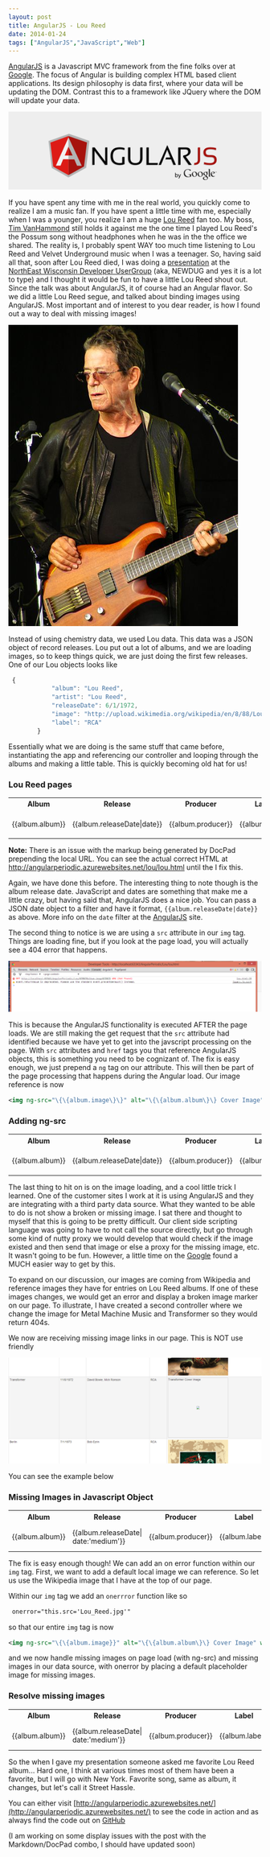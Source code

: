 ```yaml
---
layout: post
title: AngularJS - Lou Reed
date: 2014-01-24
tags: ["AngularJS","JavaScript","Web"]
---
```


[AngularJS](http://www.angularjs.org) is a Javascript MVC framework from the fine folks over at
[Google](http://www.google.com). The focus of Angular is building complex
 HTML based client applications. Its design philosophy is data first, where your data will be updating the DOM.
 Contrast this to a framework like JQuery where the DOM will update your data.

![AngularJS Logo](angularLogo.png)

If you have spent any time with me in the real world, you quickly come to realize I am a music fan. If
you have spent a little time with me, especially when I was a younger, you realize I am a huge
[Lou Reed](http://en.wikipedia.org/wiki/Lou_Reed) fan too.
My boss, [Tim VanHammond](https://twitter.com/tvanhammond) still holds it against me the one time
I played Lou Reed's the Possum song without headphones when he was in the the office we shared.
The reality is, I probably spent WAY too
much time listening to Lou Reed and Velvet Underground music when I was a teenager. So, having said all that, soon
after Lou Reed died, I was doing a [presentation](/2013/11/fvnug-presentation-nov-2013/) at the
[NorthEast Wisconsin Developer UserGroup](http://newdug.org/) (aka, NEWDUG and
yes it is a lot to type) and I thought it would be fun to have a little Lou Reed shout out. Since the talk
was about AngularJS, it of course had an Angular flavor. So we did a little Lou Reed segue, and talked about
binding images using AngularJS. Most important and of interest to you dear reader, is
how I found out a way to deal with missing images!

![Lou Reed](Lou_Reed.jpg)

Instead of using chemistry data, we used Lou data. This data was a JSON object of record releases. Lou put out
a lot of albums, and we are loading images, so to keep things quick, we are just doing the first few releases.
One of our Lou
objects looks like

```javascript
 {
            "album": "Lou Reed",
            "artist": "Lou Reed",
            "releaseDate": 6/1/1972,
            "image": "http://upload.wikimedia.org/wikipedia/en/8/88/Lour72.jpg",
            "label": "RCA"
        }
```

Essentially what we are doing is the same stuff that came before, instantiating the app and referencing our
controller and looping through the albums and making a little table. This is quickly becoming old hat
for us!

<h3>Lou Reed pages</h3>

<div id='appContainer' ng-app="louApp">
 <div id="louTable0"  ng-controller="louCtrl" >
    <table class="table table-striped table-bordered table-hover table-condensed">
        <tr>
            <th>Album</th><th>Release</th><th>Producer</th><th>Label</th><th></th>
        </tr>
        <tr ng-repeat="album in louDrops.releases">
            <td>{{album.album}}</td>
            <td>{{album.releaseDate|date}}</td>
            <td>{{album.producer}}</td>
            <td>{{album.label}}</td>
            <td><img src="{{album.image}}" alt="{{album.album}} Cover Image" width="300px;" height="300px;"></td>
        </tr>
    </table>
   </div>

<b>Note:</b> There is an issue with the markup being generated by DocPad prepending the local URL. You can see the
actual correct HTML at http://angularperiodic.azurewebsites.net/lou/lou.html until the I fix this.

Again, we have done this before. The interesting thing to note though is the album release date. JavaScript and
dates are something that make me a little crazy, but having said that, AngularJS does a nice job. You can pass
a JSON date object to a filter and have it format, ``{{album.releaseDate|date}}`` as above. More info on the ``date``
filter at the [AngularJS](http://docs.angularjs.org/api/ng.filter:date#!) site.

The second thing to notice is we are using a ``src`` attribute in our ``img`` tag. Things are loading fine, but if
you look at the page load, you will actually see a 404 error that happens.

![404 Error on image Get](404Error.png)

This is because the AngularJS functionality is executed AFTER the page loads. We are still making the get request
that the ``src`` attribute had identified because we have yet to get into the javscript
processing on the page. With ``src`` attributes and ``href`` tags you that reference
AngularJS objects, this is something you need to be cognizant of. The fix is easy enough, we just prepend a ``ng`` tag on our
attribute. This will then be part of the page processing that happens during the Angular load. Our image reference
is now

```xml
<img ng-src="\{\{album.image\}\}" alt="\{\{album.album\}\} Cover Image" width="300px;" height="300px;">
```

<h3>Adding ng-src</h3>
 <div id="louTable1"  ng-controller="louCtrl" >
    <table class="table table-striped table-bordered table-hover table-condensed">
        <tr>
            <th>Album</th><th>Release</th><th>Producer</th><th>Label</th><th></th>
        </tr>
        <tr ng-repeat="album in louDrops.releases">
            <td>{{album.album}}</td>
            <td>{{album.releaseDate|date}}</td>
            <td>{{album.producer}}</td>
            <td>{{album.label}}</td>
            <td><img ng-src="{{album.image}}" alt="{{album.album}} Cover Image" width="300px;" height="300px;"></td>
        </tr>
    </table>
</div>

The last thing to hit on is on the image loading, and a cool little trick I learned. One of the customer sites
I work at it is using AngularJS and they are integrating with a third party data source. What they wanted to be
able to do is not show a broken or missing image. I sat there and thought to myself that this is going to be
pretty difficult. Our client side scripting language was going to have to not call the source directly, but go
through some kind of nutty proxy we would develop that would check if the image existed and then send that
image or else a proxy for the missing image, etc. It wasn't going to be fun. However, a little time
on the [Google](http://www.google.com) found a MUCH easier way to get by this.

To expand on our discussion, our images are coming from Wikipedia and reference images they have for entries on Lou Reed albums. If
one of these images changes, we would get an error and display a broken image marker on our page. To illustrate, I have created a
second controller where we change the image for Metal Machine Music and Transformer so they would return 404s.

We now are receiving missing image links in our page. This is NOT use friendly

![404 Error on Album Cover](LouCover404.png)

You can see the example below

<h3>Missing Images in Javascript Object</h3>

   <div id="louTable2"  ng-controller="lou2Ctrl" >
        <table class="table table-striped table-bordered table-hover table-condensed">
            <tr>
                <th>Album</th><th>Release</th><th>Producer</th><th>Label</th><th></th>
            </tr>
            <tr ng-repeat="album in lou2Drops.releases">
                <td>{{album.album}}</td>
                <td>{{album.releaseDate| date:'medium'}}</td>
                <td>{{album.producer}}</td>
                <td>{{album.label}}</td>
                <td><img ng-src="{{album.image}}" alt="{{album.album}} Cover Image" width="300px;" height="300px;"></td>
            </tr>
        </table>
    </div>

The fix is easy enough though! We can add an on error function within our ``img`` tag. First, we want to add a
default local image we can reference. So let us use the Wikipedia image that I have at the top of our page.

Within our ``img`` tag we add an ``onerrror`` function like so

```xml
 onerror="this.src='Lou_Reed.jpg'"
```

so that our entire ``img`` tag is now

```xml
<img ng-src="\{\{album.image}}" alt="\{\{album.album\}\} Cover Image" width="300px;" height="300px;">
```

and we now handle missing images on page load (with ng-src) and missing images in our data source, with
onerror by placing a default placeholder image for missing images.

 <h3>Resolve missing images</h3>
    <div id="louTable3"  ng-controller="lou2Ctrl" >
        <table class="table table-striped table-bordered table-hover table-condensed">
            <tr>
                <th>Album</th><th>Release</th><th>Producer</th><th>Label</th><th></th>
            </tr>
            <tr ng-repeat="album in lou2Drops.releases">
                <td>{{album.album}}</td>
                <td>{{album.releaseDate| date:'medium'}}</td>
                <td>{{album.producer}}</td>
                <td>{{album.label}}</td>
                <td><img ng-src="{{album.image}}" alt="{{album.album}} Cover Image" width="300px;" height="300px;" onerror="this.src='/2014/01/angularjs-lou-reed/Lou_Reed.jpg'" ></td>
            </tr>
        </table>
    </div>
</div>

So the when I gave my presentation someone asked me favorite Lou Reed album... Hard one, I think at various times
most of them have been a favorite, but I will go with New York. Favorite song, same as album, it changes, but let's
call it Street Hassle.


You can either visit [http://angularperiodic.azurewebsites.net/](http://angularperiodic.azurewebsites.net/) to see the code in action and
as always find the code out on [GitHub](https://github.com/jptacek/AngularPeriodic)

(I am working on some display issues with the post with the Markdown/DocPad combo, I should have updated soon)

<script type="text/javascript" src="/2014/01/angularjs-lou-reed/js/louApp.js"></script>
<script type="text/javascript" src="/2014/01/angularjs-lou-reed/js/louController.js"></script>
<script type="text/javascript" src="/2014/01/angularjs-lou-reed/js/louController2.js"></script>

